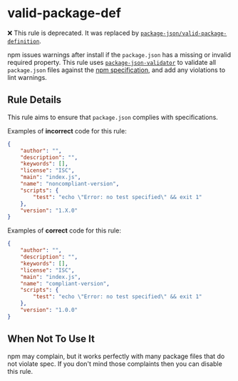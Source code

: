 # valid-package-def

❌ This rule is deprecated.
It was replaced by [`package-json/valid-package-definition`](valid-package-definition.md).

<!-- end auto-generated rule header -->

npm issues warnings after install if the `package.json` has a missing or invalid required property.
This rule uses [`package-json-validator`][pjv] to validate all `package.json` files against the [npm specification][npm-spec], and add any violations to lint warnings.

## Rule Details

This rule aims to ensure that `package.json` complies with specifications.

Examples of **incorrect** code for this rule:

```json
{
	"author": "",
	"description": "",
	"keywords": [],
	"license": "ISC",
	"main": "index.js",
	"name": "noncompliant-version",
	"scripts": {
		"test": "echo \"Error: no test specified\" && exit 1"
	},
	"version": "1.X.0"
}
```

Examples of **correct** code for this rule:

```json
{
	"author": "",
	"description": "",
	"keywords": [],
	"license": "ISC",
	"main": "index.js",
	"name": "compliant-version",
	"scripts": {
		"test": "echo \"Error: no test specified\" && exit 1"
	},
	"version": "1.0.0"
}
```

## When Not To Use It

npm may complain, but it works perfectly with many package files that do not violate spec.
If you don't mind those complaints then you can disable this rule.

[pjv]: https://github.com/gorillamania/package.json-validator
[npm-spec]: https://docs.npmjs.com/files/package.json
